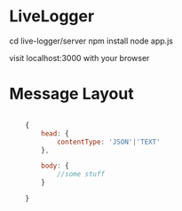 LiveLogger
===========

cd live-logger/server
npm install
node app.js

visit localhost:3000 with your browser





Message Layout
===========
```Javascript

    {
        head: {
            contentType: 'JSON'|'TEXT'
        },

        body: {
            //some stuff
        }

    }

```